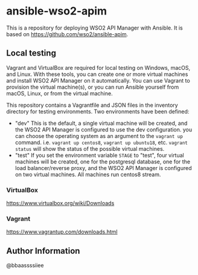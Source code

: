 # ansible-wso2-apim

This is a repository for deploying WSO2 API Manager with Ansible. It is based on https://github.com/wso2/ansible-apim.

## Local testing

Vagrant and VirtualBox are required for local testing on Windows, macOS, and Linux. With these tools, you can create one or more virtual machines and install WSO2 API Manager on it automatically. You can use Vagrant to provision the virtual machine(s), or you can run Ansible yourself from macOS, Linux, or from the virtual machine.

This repository contains a Vagrantfile and JSON files in the inventory directory for testing environments. Two environments have been defined:

- "dev" This is the default, a single virtual machine will be created, and the WSO2 API Manager is configured to use the dev configuration.
   you can choose the operating system as an argument to the `vagrant up` command. i.e. `vagrant up centos8`, `vagrant up ubuntu18`, etc. `vagrant status` will show the status of the possible virtual machines.
- "test" If you set the environment variable `STAGE` to "test", four virtual machines will be created, one for the postgresql database, one for the load balancer/reverse proxy, and the WSO2 API Manager is configured on two virtual machines. All machines run centos8 stream.

### VirtualBox
https://www.virtualbox.org/wiki/Downloads

### Vagrant
https://www.vagrantup.com/downloads.html

## Author Information
@bbaassssiiee
